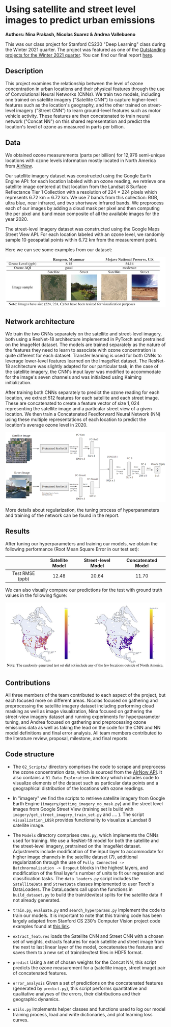 # Using satellite and street level images to predict urban emissions
**Authors: Nina Prakash, Nicolas Suarez & Andrea Vallebueno**

This was our class project for Stanford CS230 "Deep Learning" class during the Winter 2021 quarter. The project was featured as one of the [Outstanding projects for the Winter 2021 quarter](https://cs230.stanford.edu/past-projects/#winter-2021). You can find our final report [here](http://cs230.stanford.edu/projects_winter_2021/reports/70701113.pdf).

## Description
This project examines the relationship between the level of ozone concentration
in urban locations and their physical features through the use of Convolutional
Neural Networks (CNNs). We train two models, including one trained on satellite
imagery ("Satellite CNN") to capture higher-level features such as the location's 
geography, and the other trained on street-level imagery ("Street CNN") to learn
ground-level features such as motor vehicle activity. These features are then 
concatenated to train neural network ("Concat NN") on this shared representation
 and predict the location's level of ozone as measured in parts per billion. 

## Data
We obtained ozone measurements (parts per billion) for 12,976 semi-unique locations with ozone levels information mostly located in North America from [AirNow](https://www.airnow.gov/).

Our satellite imagery dataset was constructed using the Google Earth Engine API: for each location labeled with an ozone reading, we retrieve one satellite image centered at that location from the Landsat 8 Surface Reflectance Tier 1 Collection with a resolution of 224 $\times$ 224 pixels which represents $6.72$ km $\times$ $6.72$ km.  We use 7 bands from this collection: RGB, ultra blue, near infrared, and two shortwave infrared bands. We preprocess each of our images by adding a cloud mask per pixel and then computing the per pixel and band mean composite of all the available images for the year 2020.

The street-level imagery dataset was constructed using the Google Maps Street View API. For each location labeled with an ozone level, we randomly sample 10 geospatial points within $6.72$ km from the measurement point.

Here we can see some examples from our dataset:
<p align="center">
  <img src="table1.jpg" />
</p>

## Network architecture
We train the two CNNs separately on the satellite and street-level imagery, both using a ResNet-18 architecture implemented in PyTorch and pretrained on the ImageNet dataset. The models are trained separately as the nature of the features they need to learn to associate with ozone concentration is quite different for each dataset. Transfer learning is used for both CNNs to leverage lower-level features learned on the ImageNet dataset. The ResNet-18 architecture was slightly adapted for our particular task; in the case of the satellite imagery, the CNN's input layer was modified to accommodate for the image's seven channels and was initialized using Kaiming initialization.

After training both CNNs separately to predict the ozone reading for each location, we extract $512$ features for each satellite and each street image. These are concatenated to create a feature vector of size $1,024$ representing the satellite image and a particular street view of a given location. We then train a Concatenated Feedforward Neural Network (NN) using these multiple representations of each location to predict the location's average ozone level in 2020. 

<p align="center">
  <img src="architecture4.PNG" />
</p>

More details about regularization, the tuning process of hyperparameters and training of the network can be found in the report.

## Results
After tuning our hyperparameters and training our models, we obtain the following performance (Root Mean Square Error in our test set):


 |               | Satellite Model | Street-level Model | Concatenated Model |
 |:-------------:|:-------------:|:-------------:|:-------------:|
 |Test RMSE (ppb) | 12.48  |20.64 |11.70|

We can also visually compare our predictions for the test with ground truth values in the following figure:

<p align="center">
  <img src="table4.jpg" />
</p>

## Contributions

All three members of the team contributed to each aspect of the project, but each focused more on different areas. Nicolas focused on gathering and preprocessing the satellite imagery dataset including performing cloud masking as well as image visualization, Nina focused on gathering the street-view imagery dataset and running experiments for hyperparameter tuning, and Andrea focused on gathering and preprocessing ozone emissions data as well as taking the lead on the code for the CNN and NN model definitions and final error analysis. All team members contributed to the literature review, proposal, milestone, and final reports.

## Code structure
* The `02_Scripts/` directory comprises the code to scrape and preprocess
the ozone concentration data, which is sourced from the 
[AirNow API](https://docs.airnowapi.org/). It also contains a 
`01_Data_Exploration` directory which includes code to visualize elements
of the dataset such as particular data points and a geographical distribution
of the locations with ozone readings.

* In "imagery" we find the scripts to retrieve satellite imagery from Google 
Earth Engine (`imagery/getting_imagery_no_mask.py`) and the street level images 
from Google Street View (training set is build with 
`imagery/get_street_imagery_train_set.py` and .... ). The script 
`visualization_L8SR` provides functionality to visualize a Landsat 8 satellite 
image.

* The `Models` directory comprises `CNNs.py`, which implements the CNNs
used for training. We use a ResNet-18 model for both the satellite and the
street-level imagery, pretrained on the ImageNet dataset. Adjustments include
modification of the input layer to accommodate for higher image channels in the
satellite dataset (7), additional regularization through the use of
`Fully Connected -> Batchnormalization -> Dropout` blocks in the highest layers,
and modification of the final layer's number of units to fit our regression and
classification tasks. The `data_loaders.py` script includes the `SatelliteData`
and `StreetData` classes implemented to user Torch's DataLoaders. The
DataLoaders call upon the functions in `build_dataset.py` to build the
train/dev/test splits for the satellite data if not already generated.

* `train.py`, `evaluate.py` and `search_hyperparams.py` implement the code
to train our models. It is important to note that this training code has been 
largely adapted from Stanford CS 230's Computer Vision project code examples 
found at [this link](https://github.com/cs230-stanford/cs230-code-examples).

* `extract_features` loads the Satellite CNN and Street CNN with a chosen set
of weights, extracts features for each satellite and street image from the 
next to last linear layer of the model, concatenates the features and saves them
to a new set of train/dev/test files in HDF5 format.

* `predict` Using a set of chosen weights for the Concat NN, this script 
predicts the ozone measurement for a (satellite image, street image) pair of
concatenated features. 

* `error_analysis` Given a set of predictions on the concatenated features 
(generated by `predict.py`), this script performs quantitative and qualitative
analyses of the errors, their distributions and their geographic dynamics.

* `utils.py` implements helper classes and functions used to log our model
training process, load and write dictionaries, and plot learning loss curves.
